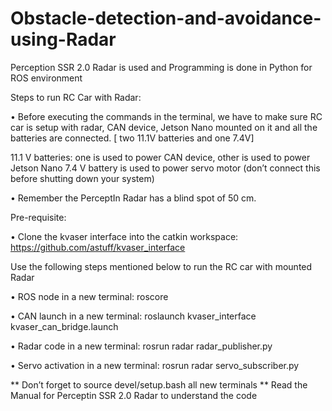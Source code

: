 # Obstacle-detection-and-avoidance-using-Radar
Perception SSR 2.0 Radar is used and Programming is done in Python for ROS environment

Steps to run RC Car with Radar: 

• Before executing the commands in the terminal, we have to make sure RC car is setup with radar, CAN device, Jetson Nano mounted on it and all the batteries are connected. 
[ two 11.1V batteries and one 7.4V] 

11.1 V batteries: one is used to power CAN device, other is used to power Jetson Nano 
7.4 V battery is used to power servo motor (don’t connect this before shutting down your system)  

• Remember the PerceptIn Radar has a blind spot of 50 cm. 

Pre-requisite: 

• Clone the kvaser interface into the catkin workspace: https://github.com/astuff/kvaser_interface 

Use the following steps mentioned below to run the RC car with mounted Radar 

• ROS node in a new terminal: roscore 

• CAN launch in a new terminal: roslaunch kvaser_interface kvaser_can_bridge.launch 

• Radar code in a new terminal: rosrun radar radar_publisher.py 

• Servo activation in a new terminal: rosrun radar servo_subscriber.py  

** Don’t forget to source devel/setup.bash all new terminals 
** Read the Manual for Perceptin SSR 2.0 Radar to understand the code


